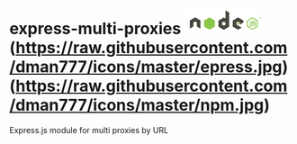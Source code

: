 express-multi-proxies ![alt text](https://raw.githubusercontent.com/dman777/icons/master/node.jpg)(https://raw.githubusercontent.com/dman777/icons/master/epress.jpg)(https://raw.githubusercontent.com/dman777/icons/master/npm.jpg)
=====================

Express.js module for multi proxies by URL
